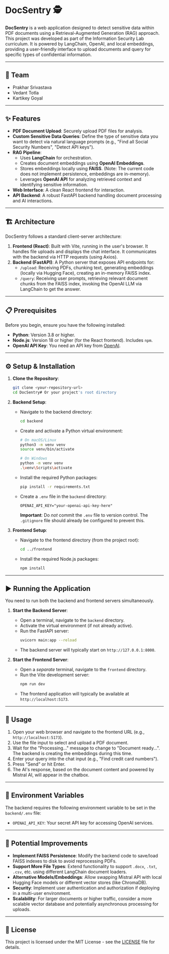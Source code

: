 # DocSentry 🕵️

**DocSentry** is a web application designed to detect sensitive data within PDF documents using a Retrieval-Augmented Generation (RAG) approach. This project was developed as part of the Information Security Lab curriculum. It is powered by LangChain, OpenAI, and local embeddings, providing a user-friendly interface to upload documents and query for specific types of confidential information.



---

## 👥 Team

* Prakhar Srivastava
* Vedant Totla
* Kartikey Goyal

---

## ✨ Features

* **PDF Document Upload**: Securely upload PDF files for analysis.
* **Custom Sensitive Data Queries**: Define the type of sensitive data you want to detect via natural language prompts (e.g., "Find all Social Security Numbers", "Detect API keys").
* **RAG Pipeline**:
    * Uses **LangChain** for orchestration.
    * Creates document embeddings using **OpenAI Embeddings**.
    * Stores embeddings locally using **FAISS**. (Note: The current code does not implement persistence, embeddings are in-memory).
    * Leverages **OpenAI API** for analyzing retrieved context and identifying sensitive information.
* **Web Interface**: A clean React frontend for interaction.
* **API Backend**: A robust FastAPI backend handling document processing and AI interactions.

---

## 🏗️ Architecture

DocSentry follows a standard client-server architecture:

1.  **Frontend (React)**: Built with Vite, running in the user's browser. It handles file uploads and displays the chat interface. It communicates with the backend via HTTP requests (using Axios).
2.  **Backend (FastAPI)**: A Python server that exposes API endpoints for:
    * `/upload`: Receiving PDFs, chunking text, generating embeddings (locally via Hugging Face), creating an in-memory FAISS index.
    * `/query`: Receiving user prompts, retrieving relevant document chunks from the FAISS index, invoking the OpenAI LLM via LangChain to get the answer.

---

## 📋 Prerequisites

Before you begin, ensure you have the following installed:

* **Python**: Version 3.8 or higher.
* **Node.js**: Version 18 or higher (for the React frontend). Includes `npm`.
* **OpenAI API Key**: You need an API key from [OpenAI](https://platform.openai.com/).

---

## ⚙️ Setup & Installation

1.  **Clone the Repository**:
    ```bash
    git clone <your-repository-url>
    cd DocSentry# Or your project's root directory
    ```

2.  **Backend Setup**:
    * Navigate to the backend directory:
        ```bash
        cd backend
        ```
    * Create and activate a Python virtual environment:
        ```bash
        # On macOS/Linux
        python3 -m venv venv
        source venv/bin/activate

        # On Windows
        python -m venv venv
        .\venv\Scripts\activate
        ```
    * Install the required Python packages:
        ```bash
        pip install -r requirements.txt
        ```
    * Create a `.env` file in the `backend` directory:
        ```
        OPENAI_API_KEY="your-openai-api-key-here"
        ```
        **Important**: Do *not* commit the `.env` file to version control. The `.gitignore` file should already be configured to prevent this.

3.  **Frontend Setup**:
    * Navigate to the frontend directory (from the project root):
        ```bash
        cd ../frontend
        ```
    * Install the required Node.js packages:
        ```bash
        npm install
        ```

---

## ▶️ Running the Application

You need to run both the backend and frontend servers simultaneously.

1.  **Start the Backend Server**:
    * Open a terminal, navigate to the `backend` directory.
    * Activate the virtual environment (if not already active).
    * Run the FastAPI server:
        ```bash
        uvicorn main:app --reload
        ```
    * The backend server will typically start on `http://127.0.0.1:8000`.

2.  **Start the Frontend Server**:
    * Open a *separate* terminal, navigate to the `frontend` directory.
    * Run the Vite development server:
        ```bash
        npm run dev
        ```
    * The frontend application will typically be available at `http://localhost:5173`.

---

## 🚀 Usage

1.  Open your web browser and navigate to the frontend URL (e.g., `http://localhost:5173`).
2.  Use the file input to select and upload a PDF document.
3.  Wait for the "Processing..." message to change to "Document ready...". The backend is creating the embeddings during this time.
4.  Enter your query into the chat input (e.g., "Find credit card numbers").
5.  Press "Send" or hit Enter.
6.  The AI's response, based on the document content and powered by Mistral AI, will appear in the chatbox.

---

## 🔑 Environment Variables

The backend requires the following environment variable to be set in the `backend/.env` file:

* `OPENAI_API_KEY`: Your secret API key for accessing OpenAI services.

---

## 🔮 Potential Improvements

* **Implement FAISS Persistence**: Modify the backend code to save/load FAISS indexes to disk to avoid reprocessing PDFs.
* **Support More File Types**: Extend functionality to support `.docx`, `.txt`, `.csv`, etc. using different LangChain document loaders.
* **Alternative Models/Embeddings**: Allow swapping Mistral API with local Hugging Face models or different vector stores (like ChromaDB).
* **Security**: Implement user authentication and authorization if deploying in a multi-user environment.
* **Scalability**: For larger documents or higher traffic, consider a more scalable vector database and potentially asynchronous processing for uploads.

---

## 📄 License

This project is licensed under the MIT License - see the [LICENSE](LICENSE) file for details.
